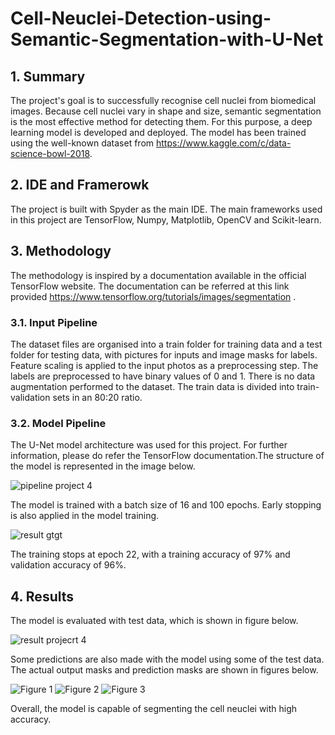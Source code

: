 # Cell-Neuclei-Detection-using-Semantic-Segmentation-with-U-Net


## 1. Summary
The project's goal is to successfully recognise cell nuclei from biomedical images. Because cell nuclei vary in shape and size, semantic segmentation is the most effective method for detecting them. For this purpose, a deep learning model is developed and deployed. The model has been trained using the well-known dataset from https://www.kaggle.com/c/data-science-bowl-2018.

## 2. IDE and Framerowk
The project is built with Spyder as the main IDE. The main frameworks used in this project are TensorFlow, Numpy, Matplotlib, OpenCV and Scikit-learn.

## 3. Methodology
The methodology is inspired by a documentation available in the official TensorFlow website. The documentation can be referred at this link provided https://www.tensorflow.org/tutorials/images/segmentation .

### 3.1. Input Pipeline
The dataset files are organised into a train folder for training data and a test folder for testing data, with pictures for inputs and image masks for labels. Feature scaling is applied to the input photos as a preprocessing step. The labels are preprocessed to have binary values of 0 and 1. There is no data augmentation performed to the dataset. The train data is divided into train-validation sets in an 80:20 ratio.

### 3.2. Model Pipeline
The U-Net model architecture was used for this project. For further information, please do refer the TensorFlow documentation.The structure of the model is represented in the image below.

![pipeline project 4](https://user-images.githubusercontent.com/76200485/167092588-06940be6-75c5-4018-8af2-8834c5396079.png)

The model is trained with a batch size of 16 and 100 epochs. Early stopping is also applied in the model training. 

![result gtgt](https://user-images.githubusercontent.com/76200485/167093419-40fe4790-222a-4aa3-8f73-07521211e8f4.jpg)

The training stops at epoch 22, with a training accuracy of 97% and validation accuracy of 96%. 

## 4. Results
The model is evaluated with test data, which is shown in figure below.

![result projecrt 4](https://user-images.githubusercontent.com/76200485/167093536-3f6f93d7-66aa-44ef-82b1-2b606a7bc327.jpg)


Some predictions are also made with the model using some of the test data. The actual output masks and prediction masks are shown in figures below.

![Figure 1](https://user-images.githubusercontent.com/76200485/167093714-19c8d618-c6f2-4bca-9660-4f7d94def5c6.png)
![Figure 2](https://user-images.githubusercontent.com/76200485/167093734-9dbf84f6-8750-4d58-a7f9-63012ca0e399.png)
![Figure 3](https://user-images.githubusercontent.com/76200485/167093759-984bea31-87bd-46e3-8322-45d21d78814e.png)


Overall, the model is capable of segmenting the cell neuclei with high accuracy.
